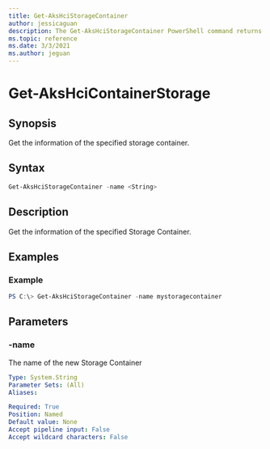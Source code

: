 ```yaml
---
title: Get-AksHciStorageContainer
author: jessicaguan
description: The Get-AksHciStorageContainer PowerShell command returns the Storage Container name and location for the specified Storage Container
ms.topic: reference
ms.date: 3/3/2021
ms.author: jeguan
---
```


# Get-AksHciContainerStorage

## Synopsis
Get the information of the specified storage container.

## Syntax

```powershell
Get-AksHciStorageContainer -name <String>
```

## Description
Get the information of the specified Storage Container.

## Examples

### Example
```powershell
PS C:\> Get-AksHciStorageContainer -name mystoragecontainer
```

## Parameters

### -name
The name of the new Storage Container

```yaml
Type: System.String
Parameter Sets: (All)
Aliases:

Required: True
Position: Named
Default value: None
Accept pipeline input: False
Accept wildcard characters: False
```
